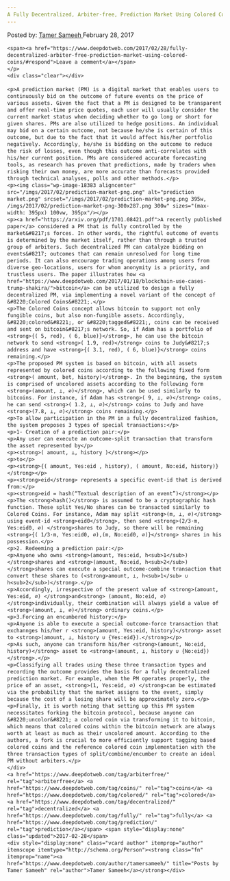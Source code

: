 ```yaml
---
A Fully Decentralized, Arbiter-free, Prediction Market Using Colored Coins
---
```

<article class="post-listing post-18376 post type-post status-publish format-standard has-post-thumbnail hentry  tag-arbiterfree tag-coins tag-colored tag-decentralized tag-fully tag-prediction">
    <div class="post-inner">
        <span>Posted by: <a href="https://www.deepdotweb.com/author/tamersameeh/" title="">Tamer Sameeh </a></span>
    <span>February 28, 2017</span>
    
    <span><a href="https://www.deepdotweb.com/2017/02/28/fully-decentralized-arbiter-free-prediction-market-using-colored-coins/#respond">Leave a comment</a></span>
    </p>
    <div class="clear"></div>
    
    <p>A prediction market (PM) is a digital market that enables users to continuously bid on the outcome of future events on the price of various assets. Given the fact that a PM is designed to be transparent and offer real-time price quotes, each user will usually consider the current market status when deciding whether to go long or short for given shares. PMs are also utilized to hedge positions. An individual may bid on a certain outcome, not because he/she is certain of this outcome, but due to the fact that it would affect his/her portfolio negatively. Accordingly, he/she is bidding on the outcome to reduce the risk of losses, even though this outcome anti-correlates with his/her current position. PMs are considered accurate forecasting tools, as research has proven that predictions, made by traders when risking their own money, are more accurate than forecasts provided through technical analyses, polls and other methods.</p>
    <p><img class="wp-image-18383 aligncenter" src="/imgs/2017/02/prediction-market-png.png" alt="prediction market.png" srcset="/imgs/2017/02/prediction-market-png.png 395w, /imgs/2017/02/prediction-market-png-300x287.png 300w" sizes="(max-width: 395px) 100vw, 395px"/></p>
    <p><a href="https://arxiv.org/pdf/1701.08421.pdf">A recently published paper</a> considered a PM that is fully controlled by the market&#8217;s forces. In other words, the rightful outcome of events is determined by the market itself, rather than through a trusted group of arbiters. Such decentralized PM can catalyze bidding on events&#8217; outcomes that can remain unresolved for long time periods. It can also encourage trading operations among users from diverse geo-locations, users for whom anonymity is a priority, and trustless users. The paper illustrates how <a href="https://www.deepdotweb.com/2017/01/18/blockchain-use-cases-trump-shakira/">bitcoin</a> can be utilized to design a fully decentralized PM, via implementing a novel variant of the concept of &#8220;Colored Coins&#8221;.</p>
    <p>The Colored Coins concept allows bitcoin to support not only fungible coins, but also non-fungible assets. Accordingly, &#8220;colored&#8221;, or &#8220;tagged&#8221;, coins can be received and sent on bitcoin&#8217;s network. So, if Adam has a portfolio of <strong>{( 5, red), ( 6, blue)}</strong>, he can use the bitcoin network to send <strong>( 1.9, red)</strong> coins to Judy&#8217;s address and have <strong>{( 3.1, red), ( 6, blue)}</strong> coins remaining.</p>
    <p>The proposed PM system is based on bitcoin, with all assets represented by colored coins according to the following fixed form <strong>( amount, bet, history)</strong>. In the beginning, the system is comprised of uncolored assets according to the following form <strong>(amount, ⊥, ∅)</strong>, which can be used similarly to bitcoins. For instance, if Adam has <strong>( 9, ⊥, ∅)</strong> coins, he can send <strong>( 1.2, ⊥, ∅)</strong> coins to Judy and have <strong>(7.8, ⊥, ∅)</strong> coins remaining.</p>
    <p>To allow participation in the PM in a fully decentralized fashion, the system proposes 3 types of special transactions:</p>
    <p>1- Creation of a prediction pair:</p>
    <p>Any user can execute an outcome-split transaction that transform the asset represented by</p>
    <p><strong>( amount, ⊥, history )</strong></p>
    <p>to</p>
    <p><strong>{( amount, Yes:eid , history), ( amount, No:eid, history)}</strong></p>
    <p><strong>eid</strong> represents a specific event-id that is derived from:</p>
    <p><strong>eid = hash(“Textual description of an event”)</strong></p>
    <p>The <strong>hash()</strong> is assumed to be a cryptographic hash function. These split Yes/No shares can be transacted similarly to Colored Coins. For instance, Adam may split <strong>(m, ⊥, ∅)</strong> using event-id <strong>eid0</strong>, then send <strong>(2/3·m, Yes:eid0, ∅) </strong>shares to Judy, so there will be remaining <strong>{( 1/3·m, Yes:eid0, ∅),(m, No:eid0, ∅)}</strong> shares in his possession.</p>
    <p>2. Redeeming a prediction pair:</p>
    <p>Anyone who owns <strong>(amount, Yes:eid, h<sub>1</sub>) </strong>shares and <strong>(amount, No:eid, h<sub>2</sub>) </strong>shares can execute a special outcome-combine transaction that convert these shares to (<strong>amount, ⊥, h<sub>1</sub> ∪ h<sub>2</sub>)</strong>.</p>
    <p>Accordingly, irrespective of the present value of <strong>(amount, Yes:eid, ∅) </strong>and<strong> (amount, No:eid, ∅) </strong>individually, their combination will always yield a value of <strong>(amount, ⊥, ∅)</strong> ordinary coins.</p>
    <p>3.Forcing an encumbered history:</p>
    <p>Anyone is able to execute a special outcome-force transaction that exchannges his/her r <strong>(amount, Yes:eid, history)</strong> asset to <strong>(amount, ⊥, history ∪ {Yes:eid}).</strong></p>
    <p>As such, anyone can transform his/her <strong>(amount, No:eid, history)</strong> asset to <strong>(amount, ⊥, history ∪ {No:eid})</strong>.</p>
    <p>Classifying all trades using these three transaction types and recording the outcome provides the basis for a fully decentralized prediction market. For example, when the PM operates properly, the price of an asset, <strong>(1, Yes:eid, ∅) </strong>can be estimated via the probability that the market assigns to the event, simply because the cost of a losing share will be approximately zero.</p>
    <p>Finally, it is worth noting that setting up this PM system necessitates forking the bitcoin protocol, because anyone can &#8220;uncolor&#8221; a colored coin via transforming it to bitcoin, which means that colored coins within the bitcoin network are always worth at least as much as their uncolored amount. According to the authors, a fork is crucial to more efficiently support tagging based colored coins and the reference colored coin implementation with the three transaction types of split/combine/encumber to create an ideal PM without arbiters.</p>
    </div>
    <a href="https://www.deepdotweb.com/tag/arbiterfree/" rel="tag">arbiterfree</a> <a href="https://www.deepdotweb.com/tag/coins/" rel="tag">coins</a> <a href="https://www.deepdotweb.com/tag/colored/" rel="tag">colored</a> <a href="https://www.deepdotweb.com/tag/decentralized/" rel="tag">decentralized</a> <a href="https://www.deepdotweb.com/tag/fully/" rel="tag">fully</a> <a href="https://www.deepdotweb.com/tag/prediction/" rel="tag">prediction</a></span> <span style="display:none" class="updated">2017-02-28</span>
    <div style="display:none" class="vcard author" itemprop="author" itemscope itemtype="http://schema.org/Person"><strong class="fn" itemprop="name"><a href="https://www.deepdotweb.com/author/tamersameeh/" title="Posts by Tamer Sameeh" rel="author">Tamer Sameeh</a></strong></div>
    
